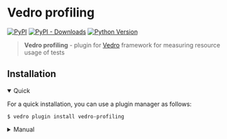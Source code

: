 # Vedro profiling

[![PyPI](https://img.shields.io/pypi/v/vedro-profiling.svg)](https://pypi.python.org/pypi/vedro-profiling/)
[![PyPI - Downloads](https://img.shields.io/pypi/dm/vedro-profiling)](https://pypi.python.org/pypi/vedro-profiling/)
[![Python Version](https://img.shields.io/pypi/pyversions/vedro-profiling.svg)](https://pypi.python.org/pypi/vedro-profiling/)

> **Vedro profiling** - plugin for [Vedro](https://vedro.io/) framework for measuring resource usage of tests

## Installation

<details open>
<summary>Quick</summary>
<p>

For a quick installation, you can use a plugin manager as follows:

```shell
$ vedro plugin install vedro-profiling
```

</p>
</details>

<details>
<summary>Manual</summary>
<p>

To install manually, follow these steps:

1. Install the package using pip:

```shell
$ pip3 install vedro-profiling
```

2. Next, activate the plugin in your `vedro.cfg.py` configuration file:

```python
# ./vedro.cfg.py
import vedro
import vedro_profiling


class Config(vedro.Config):
    class Plugins(vedro.Config.Plugins):
        class VedroProfiling(vedro_profiling.VedroProfiling):
            enabled = True
```

</p>
</details>
